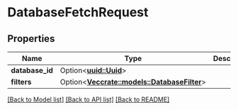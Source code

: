 # DatabaseFetchRequest

## Properties

Name | Type | Description | Notes
------------ | ------------- | ------------- | -------------
**database_id** | Option<[**uuid::Uuid**](uuid::Uuid.md)> |  | [optional]
**filters** | Option<[**Vec<crate::models::DatabaseFilter>**](DatabaseFilter.md)> |  | [optional]

[[Back to Model list]](../README.md#documentation-for-models) [[Back to API list]](../README.md#documentation-for-api-endpoints) [[Back to README]](../README.md)



